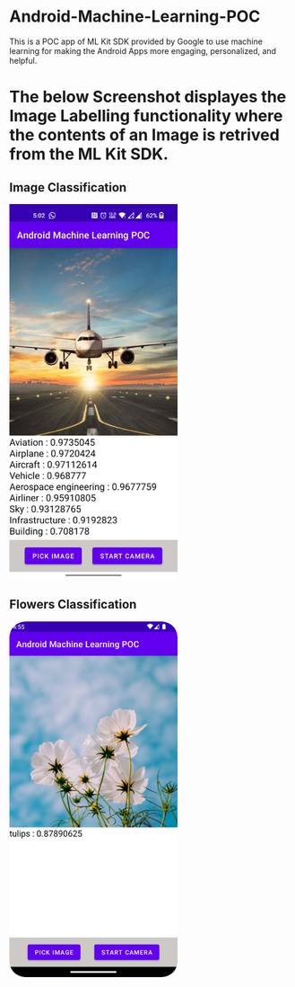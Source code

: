 # Android-Machine-Learning-POC
This is a POC app of ML Kit SDK provided by Google to use machine learning for making the Android Apps more engaging, personalized, and helpful.

<h1>
The below Screenshot displayes the Image Labelling functionality where the contents of an Image is retrived from the ML Kit SDK.
</h1>

<h2>Image Classification</h2>
<img src="ImageLabelling.png" width="300px">


<h2>Flowers Classification</h2>
<img src="FlowerIdentification.png" width="300px">
